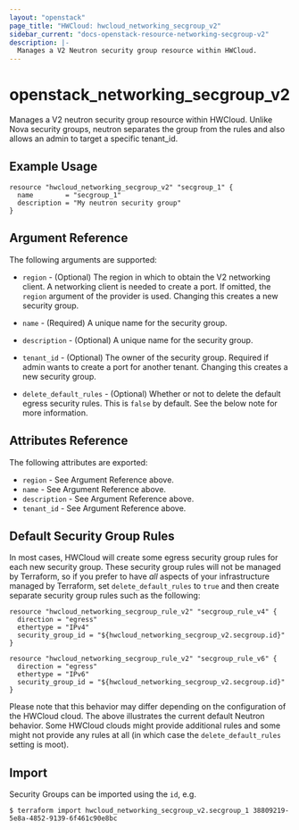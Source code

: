 ```yaml
---
layout: "openstack"
page_title: "HWCloud: hwcloud_networking_secgroup_v2"
sidebar_current: "docs-openstack-resource-networking-secgroup-v2"
description: |-
  Manages a V2 Neutron security group resource within HWCloud.
---
```


# openstack\_networking\_secgroup_v2

Manages a V2 neutron security group resource within HWCloud.
Unlike Nova security groups, neutron separates the group from the rules
and also allows an admin to target a specific tenant_id.

## Example Usage

```hcl
resource "hwcloud_networking_secgroup_v2" "secgroup_1" {
  name        = "secgroup_1"
  description = "My neutron security group"
}
```

## Argument Reference

The following arguments are supported:

* `region` - (Optional) The region in which to obtain the V2 networking client.
    A networking client is needed to create a port. If omitted, the
    `region` argument of the provider is used. Changing this creates a new
    security group.

* `name` - (Required) A unique name for the security group.

* `description` - (Optional) A unique name for the security group.

* `tenant_id` - (Optional) The owner of the security group. Required if admin
    wants to create a port for another tenant. Changing this creates a new
    security group.

* `delete_default_rules` - (Optional) Whether or not to delete the default
    egress security rules. This is `false` by default. See the below note
    for more information.

## Attributes Reference

The following attributes are exported:

* `region` - See Argument Reference above.
* `name` - See Argument Reference above.
* `description` - See Argument Reference above.
* `tenant_id` - See Argument Reference above.

## Default Security Group Rules

In most cases, HWCloud will create some egress security group rules for each
new security group. These security group rules will not be managed by
Terraform, so if you prefer to have *all* aspects of your infrastructure
managed by Terraform, set `delete_default_rules` to `true` and then create
separate security group rules such as the following:

```hcl
resource "hwcloud_networking_secgroup_rule_v2" "secgroup_rule_v4" {
  direction = "egress"
  ethertype = "IPv4"
  security_group_id = "${hwcloud_networking_secgroup_v2.secgroup.id}"
}

resource "hwcloud_networking_secgroup_rule_v2" "secgroup_rule_v6" {
  direction = "egress"
  ethertype = "IPv6"
  security_group_id = "${hwcloud_networking_secgroup_v2.secgroup.id}"
}
```

Please note that this behavior may differ depending on the configuration of
the HWCloud cloud. The above illustrates the current default Neutron
behavior. Some HWCloud clouds might provide additional rules and some might
not provide any rules at all (in which case the `delete_default_rules` setting
is moot).

## Import

Security Groups can be imported using the `id`, e.g.

```
$ terraform import hwcloud_networking_secgroup_v2.secgroup_1 38809219-5e8a-4852-9139-6f461c90e8bc
```
